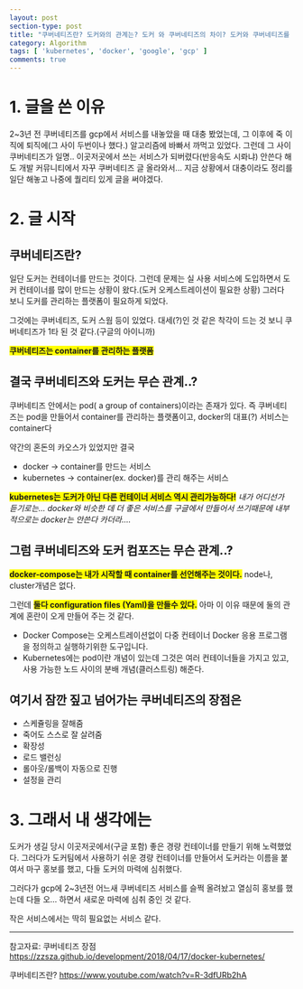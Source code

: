 ```yaml
---
layout: post
section-type: post
title: "쿠버네티즈란? 도커와의 관계는? 도커 와 쿠버네티즈의 차이? 도커와 쿠버네티즈를 비교? 쿠버네티즈 vs 도커 컴포즈?"
category: Algorithm
tags: [ 'kubernetes', 'docker', 'google', 'gcp' ]
comments: true
---
```



# 1. 글을 쓴 이유
2~3년 전 쿠버네티즈를 gcp에서 서비스를 내놓았을 때 대충 봤었는데,
그 이후에 죽 이직에 퇴직에(그 사이 두번이나 했다.) 알고리즘에 바빠서 까먹고 있었다.
그런데 그 사이 쿠버네티즈가 일명.. 이곳저곳에서 쓰는 서비스가 되버렸다(반응속도 시롸냐)
안쓴다 해도 개발 커뮤니티에서 자꾸 쿠버네티즈 글 올라와서...
지금 상황에서 대충이라도 정리를 일단 해놓고 나중에 퀄리티 있게 글을 써야겠다.


# 2. 글 시작


## 쿠버네티즈란?
일단 도커는 컨테이너를 만드는 것이다.
그런데 문제는 실 사용 서비스에 도입하면서 도커 컨테이너를 많이 만드는 상황이 왔다.(도커 오케스트레이션이 필요한 상황)
그러다 보니 도커를 관리하는 플랫폼이 필요하게 되었다.

그것에는 쿠버네티즈, 도커 스웜 등이 있었다.
대세(?)인 것 같은 착각이 드는 것 보니 쿠버네티즈가 1타 된 것 같다.(구글의 아이니까)

<span style="background-color:yellow"><b>쿠버네티즈는 container를 관리하는 플랫폼</b></span>


## 결국 쿠버네티즈와 도커는 무슨 관계..?

쿠버네티즈 안에서는 pod( a group of containers)이라는 존재가 있다.
즉 쿠버네티즈는 pod을 만들어서 container를 관리하는 플랫폼이고, docker의 대표(?) 서비스는 container다


약간의 혼돈의 카오스가 있었지만 결국

- docker -> container를 만드는 서비스
- kubernetes -> container(ex. docker)를 관리 해주는 서비스

<span style="background-color:yellow"><b>kubernetes는 도커가 아닌 다른 컨테이너 서비스 역시 관리가능하다!</b></span>
*내가 어디선가 듣기로는... docker와 비슷한 데 더 좋은 서비스를 구글에서 만들어서 쓰기때문에
내부적으로는 docker는 안쓴다 카더라....*


## 그럼 쿠버네티즈와 도커 컴포즈는 무슨 관계..?

<span style="background-color:yellow"><b>docker-compose는 내가 시작할 때 container를 선언해주는 것이다.</b></span>
node나, cluster개념은 없다.

그런데 <span style="background-color:yellow"><b> 둘다 configuration files (Yaml)을 만들수 있다.</b></span>
아마 이 이유 때문에 둘의 관계에 혼란이 오게 만들어 주는 것 같다.


- Docker Compose는 오케스트레이션없이 다중 컨테이너 Docker 응용 프로그램을 정의하고 실행하기위한 도구입니다.
- Kubernetes에는 pod이란 개념이 있는데 그것은 여러 컨테이너들을 가지고 있고, 사용 가능한 노드 사이의 분배 개념(클러스트링) 해준다.



## 여기서 잠깐 짚고 넘어가는 쿠버네티즈의 장점은

- 스케쥴링을 잘해줌
- 죽어도 스스로 잘 살려줌
- 확장성
- 로드 밸런싱
- 롤아웃/롤백이 자동으로 진행
- 설정을 관리


# 3. 그래서 내 생각에는

도커가 생길 당시 이곳저곳에서(구글 포함) 좋은 경량 컨테이너를 만들기 위해 노력했었다.
그러다가 도커팀에서 사용하기 쉬운 경량 컨테이너를 만들어서 도커라는 이름을 붙여서 마구 홍보를 했고, 다들 도커의 마력에 심취했다.

그러다가 gcp에 2~3년전 어느새 쿠버네티즈 서비스를 슬쩍 올려놨고 열심히 홍보를 했는데
다들 오... 하면서 새로운 마력에 심취 중인 것 같다.

작은 서비스에서는 딱히 필요없는 서비스 같다.


---
참고자료:
쿠버네티즈 장점
https://zzsza.github.io/development/2018/04/17/docker-kubernetes/

쿠버네티즈란?
https://www.youtube.com/watch?v=R-3dfURb2hA
